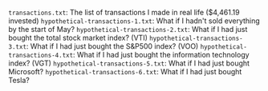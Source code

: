 `transactions.txt`: The list of transactions I made in real life ($4,461.19 invested)
`hypothetical-transactions-1.txt`: What if I hadn't sold everything by the start of May?
`hypothetical-transactions-2.txt`: What if I had just bought the total stock market index? (VTI)
`hypothetical-transactions-3.txt`: What if I had just bought the S&P500 index? (VOO)
`hypothetical-transactions-4.txt`: What if I had just bought the information technology index? (VGT)
`hypothetical-transactions-5.txt`: What if I had just bought Microsoft?
`hypothetical-transactions-6.txt`: What if I had just bought Tesla?